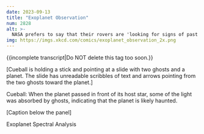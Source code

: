 ```yaml
---
date: 2023-09-13
title: "Exoplanet Observation"
num: 2828
alt: >-
  NASA prefers to say that their rovers are 'looking for signs of past life on Mars' and not 'ghost hunting.'
img: https://imgs.xkcd.com/comics/exoplanet_observation_2x.png
---
```

{{incomplete transcript|Do NOT delete this tag too soon.}}

[Cueball is holding a stick and pointing at a slide with two ghosts and a planet. The slide has unreadable scribbles of text and arrows pointing from the two ghosts toward the planet.]

Cueball: When the planet passed in front of its host star, some of the light was absorbed by ghosts, indicating that the planet is likely haunted.

[Caption below the panel]

Exoplanet Spectral Analysis